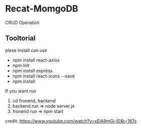# Recat-MomgoDB
CRUD Operation


## Tooltorial

plese install can use

- npm install react-axios
- npm init
- npm install express
- npm install react-icons --save
- npm install

If you want run

1. cd fronend, backend
2. backend run => node server.js
3. fronend run => npm start

credit: https://www.youtube.com/watch?v=xElA9mGi-I0&t=187s


